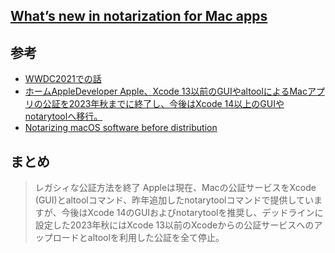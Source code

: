 ## [What’s new in notarization for Mac apps](https://developer.apple.com/videos/play/wwdc2022/10109/)

## 参考

- [WWDC2021での話](https://github.com/pommdau/swift-studying/blob/main/wwdc2021/Faster%20and%20simpler%20notarization%20for%20Mac%20apps.md)
- [ホームAppleDeveloper Apple、Xcode 13以前のGUIやaltoolによるMacアプリの公証を2023年秋までに終了し、今後はXcode 14以上のGUIやnotarytoolへ移行。](https://applech2.com/archives/20220611-new-in-notarization-for-mac-apps.html)
- [Notarizing macOS software before distribution](https://developer.apple.com/documentation/security/notarizing_macos_software_before_distribution)

## まとめ

>レガシィな公証方法を終了
>Appleは現在、Macの公証サービスをXcode (GUI)とaltoolコマンド、昨年追加したnotarytoolコマンドで提供していますが、今後はXcode 14のGUIおよびnotarytoolを推奨し、デッドラインに設定した2023年秋にはXcode 13以前のXcodeからの公証サービスへのアップロードとaltoolを利用した公証を全て停止。

